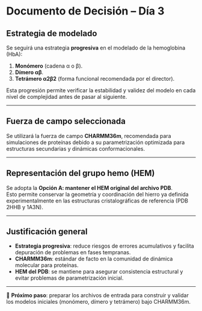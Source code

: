 # Documento de Decisión – Día 3

## Estrategia de modelado
Se seguirá una estrategia **progresiva** en el modelado de la hemoglobina (HbA):

1. **Monómero** (cadena α o β).  
2. **Dímero αβ**.  
3. **Tetrámero α2β2** (forma funcional recomendada por el director).  

Esta progresión permite verificar la estabilidad y validez del modelo en cada nivel de complejidad antes de pasar al siguiente.

---

## Fuerza de campo seleccionada
Se utilizará la fuerza de campo **CHARMM36m**, recomendada para simulaciones de proteínas debido a su parametrización optimizada para estructuras secundarias y dinámicas conformacionales.

---

## Representación del grupo hemo (HEM)
Se adopta la **Opción A: mantener el HEM original del archivo PDB**.  
Esto permite conservar la geometría y coordinación del hierro ya definida experimentalmente en las estructuras cristalográficas de referencia (PDB 2HHB y 1A3N).

---

## Justificación general
- **Estrategia progresiva**: reduce riesgos de errores acumulativos y facilita depuración de problemas en fases tempranas.  
- **CHARMM36m**: estándar de facto en la comunidad de dinámica molecular para proteínas.  
- **HEM del PDB**: se mantiene para asegurar consistencia estructural y evitar problemas de parametrización inicial.  

---

📌 **Próximo paso**: preparar los archivos de entrada para construir y validar los modelos iniciales (monómero, dímero y tetrámero) bajo CHARMM36m.

